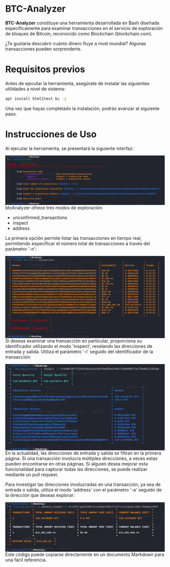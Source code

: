 # BTC-Analyzer

**BTC-Analyzer** constituye una herramienta desarrollada en Bash diseñada específicamente para examinar transacciones en el servicio de exploración de bloques de Bitcoin, reconocido como Blockchain (blockchain.com).

¿Te gustaría descubrir cuánto dinero fluye a nivel mundial? Algunas transacciones pueden sorprenderte.

# Requisitos previos

Antes de ejecutar la herramienta, asegúrate de instalar las siguientes utilidades a nivel de sistema:

```bash
apt install html2text bc -y
```
Una vez que hayas completado la instalación, podrás avanzar al siguiente paso.

# Instrucciones de Uso
Al ejecutar la herramienta, se presentará la siguiente interfaz:

<p align="center">
<img src="Images/first.png"
	alt="First"
	style="float: left; margin-right: 10px;" />
</p>

btcAnalyzer ofrece tres modos de exploración:

* unconfirmed_transactions
* inspect
* address

La primera opción permite listar las transacciones en tiempo real, permitiendo especificar el número total de transacciones a través del parámetro '-n':

<p align="center">
<img src="Images/second.png"
	alt="First"
	style="float: left; margin-right: 10px;" />
</p>

Si deseas examinar una transacción en particular, proporciona su identificador utilizando el modo 'inspect', revelando las direcciones de entrada y salida. Utiliza el parámetro '-i' seguido del identificador de la transacción:

<p align="center">
<img src="Images/third.png"
	alt="First"
	style="float: left; margin-right: 10px;" />
</p>

En la actualidad, las direcciones de entrada y salida se filtran en la primera página. Si una transacción involucra múltiples direcciones, a veces estas pueden encontrarse en otras páginas. Si alguien desea mejorar esta funcionalidad para capturar todas las direcciones, se puede realizar mediante un pull request.

Para investigar las direcciones involucradas en una transacción, ya sea de entrada o salida, utiliza el modo 'address' con el parámetro '-a' seguido de la dirección que deseas explorar:

<p align="center">
<img src="Images/fourth.png"
	alt="First"
	style="float: left; margin-right: 10px;" />
</p>

Este código puede copiarse directamente en un documento Markdown para una fácil referencia.
